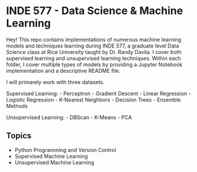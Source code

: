 # INDE 577 - Data Science & Machine Learning

Hey! This repo contains implementations of numerous machine learning models and techniques learning during INDE 577, a graduate level Data Science class at Rice University taught by Dr. Randy Davila. I cover both supervised learning and unsupervised learning techniques. Within each folder, I cover multiple types of models by providing a Jupyter Notebook implementation and a descriptive README file. 

I will primarely work with three datasets. 

Supervised Learning:
    - Perceptron
    - Gradient Descent
    - Linear Regression
    - Logistic Regression
    - K-Nearest Neighbors
    - Decision Trees
    - Ensemble Methods

Unsupervised Learning:
    - DBScan
    - K-Means
    - PCA



## Topics
* Python Programming and Version Control
* Supervised Machine Learning
* Unsupervised Machine Learning